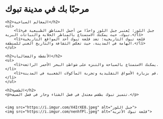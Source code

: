 <html lang="ar">
<head>
    <meta charset="UTF-8">
    <meta name="viewport" content="width=device-width, initial-scale=1.0">
    <title>مدينة تبوك</title>
</head>
<body>
    <h1>مرحبًا بك في مدينة تبوك</h1>

    <h2>المعالم السياحية</h2>
    <ul>
        <li>جبل اللوز: يُعتبر جبل اللوز واحدًا من أجمل المناطق الطبيعية في تبوك، حيث يمكنك الاستمتاع بالمناظر الخلابة والنباتات البرية.</li>
        <li>قلعة تبوك التاريخية: تعد قلعة تبوك أحد المواقع التاريخية الهامة في المدينة، حيث تعكس الثقافة والتاريخ الغني للمنطقة.</li>
    </ul>

    <h2>الأنشطة والفعاليات</h2>
    <ul>
        <li>يمكنك الاستمتاع بالسباحة والتنزه على شواطئ البحر الأحمر الرائعة.</li>
        <li>قم بزيارة الأسواق التقليدية وتجربة المأكولات الشعبية في المدينة.</li>
    </ul>

    <h2>الطقس</h2>
    <p>تتميز تبوك بطقس معتدل في فصل الشتاء وحار في فصل الصيف.</p>

    
    <img src="https://i.imgur.com/X4IrXE8.jpeg" alt="جبل اللوز">
    <img src="https://i.imgur.com/nenhfPl.jpeg" alt="قلعة تبوك الأثرية">
</body>
</html>
